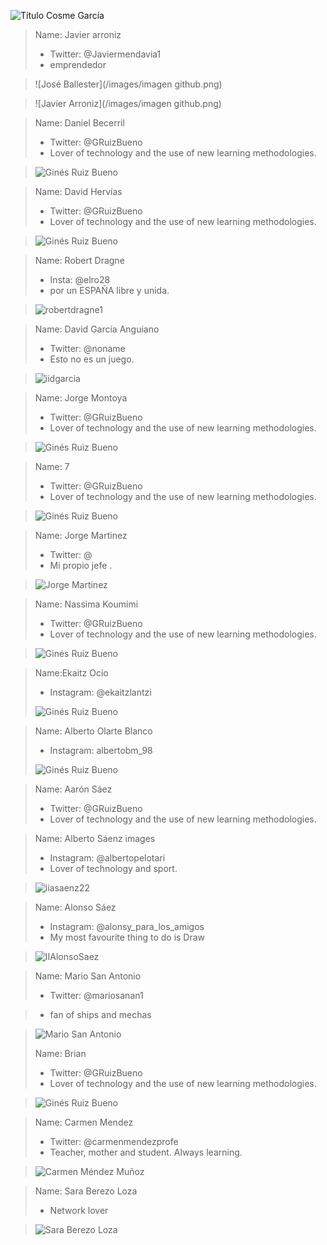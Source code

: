 ![Título Cosme García](/images/CosmeGarcia.png)







> Name: Javier arroniz
> * Twitter: @Javiermendavia1
> * emprendedor

> ![José Ballester](/images/imagen github.png)

> ![Javier Arroniz](/images/imagen github.png)


> Name: Daniel Becerril
> * Twitter: @GRuizBueno
> * Lover of technology and the use of new learning methodologies.

> ![Ginés Ruiz Bueno](/images/GRBGD.png)


> Name: David Hervías
> * Twitter: @GRuizBueno
> * Lover of technology and the use of new learning methodologies.

> ![Ginés Ruiz Bueno](/images/GRBGD.png)

> Name: Robert Dragne
> * Insta: @elro28
> * por un ESPAÑA libre y unida.

> ![robertdragne1](/images/robertdragne1.png)

> Name: David García Anguiano
> * Twitter: @noname
> * Esto no es un juego.

> ![iidgarcia](/images/DavidGarcia.png)

> Name: Jorge Montoya
> * Twitter: @GRuizBueno
> * Lover of technology and the use of new learning methodologies.

> ![Ginés Ruiz Bueno](/images/GRBGD.png)

> Name: 7
> * Twitter: @GRuizBueno
> * Lover of technology and the use of new learning methodologies.

> ![Ginés Ruiz Bueno](/images/GRBGD.png)

> Name: Jorge Martinez
> * Twitter: @
> * Mi propio jefe .

> ![Jorge Martinez](/images/jorgemtz.png)

> Name: Nassima Koumimi
> * Twitter: @GRuizBueno
> * Lover of technology and the use of new learning methodologies.

> ![Ginés Ruiz Bueno](/images/GRBGD.png)

> Name:Ekaitz Ocio 
> * Instagram: @ekaitzlantzi
>
> ![Ginés Ruiz Bueno](/images/Ekaitz.jpg)

> Name: Alberto Olarte Blanco
> * Instagram: albertobm_98 
> 
> ![Ginés Ruiz Bueno](/images/AlbertoOlarte.jpg)

> Name: Aarón Sáez
> * Twitter: @GRuizBueno
> * Lover of technology and the use of new learning methodologies.

> Name: Alberto Sáenz images
> * Instagram: @albertopelotari
> * Lover of technology and sport.

> ![iiasaenz22](/images/ASC.jpg)

> Name: Alonso Sáez
> 
> * Instagram: @alonsy_para_los_amigos
> * My most favourite thing to do is Draw

> ![IIAlonsoSaez](/images/PapaOso.jpg)

> Name: Mario San Antonio
> * Twitter: @mariosanan1

> * fan of ships and mechas

> 
> ![Mario San Antonio](/images/Mariosanan.jpeg)
> 
> Name: Brian
> * Twitter: @GRuizBueno
> * Lover of technology and the use of new learning methodologies.

> ![Ginés Ruiz Bueno](/images/GRBGD.png)

> Name: Carmen Mendez
> * Twitter: @carmenmendezprofe
> * Teacher, mother and student. Always learning.

> ![Carmen Méndez Muñoz](/images/carmenmendez.jpg)

> Name: Sara Berezo Loza
>  
> * Network lover

> ![Sara Berezo Loza](/images/SaraBerezoLoza.jpeg)
